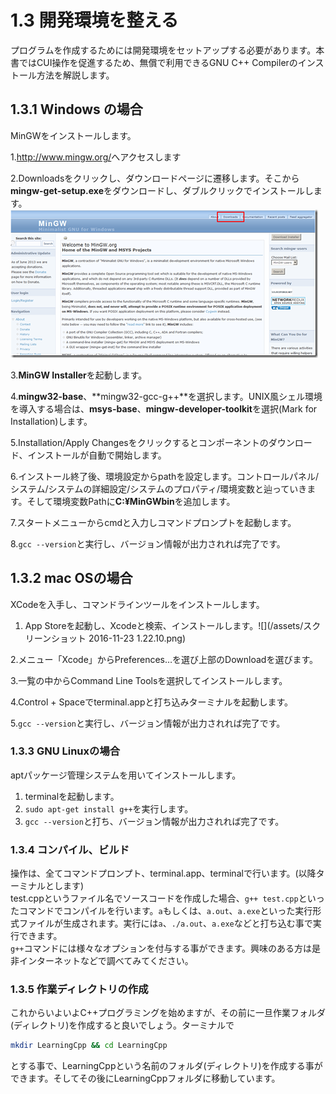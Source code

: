 # 1.3 開発環境を整える

プログラムを作成するためには開発環境をセットアップする必要があります。本書ではCUI操作を促進するため、無償で利用できるGNU C++ Compilerのインストール方法を解説します。


## 1.3.1 Windows の場合
MinGWをインストールします。

1.<a href="http://www.mingw.org/">http://www.mingw.org/</a>へアクセスします

2.Downloadsをクリックし、ダウンロードページに遷移します。そこから**mingw-get-setup.exe**をダウンロードし、ダブルクリックでインストールします。![](/assets/image_thumb.png)

3.**MinGW Installer**を起動します。

4.**mingw32-base**、**mingw32-gcc-g++**を選択します。UNIX風シェル環境を導入する場合は、**msys-base**、**mingw-developer-toolkit**を選択(Mark for Installation)します。

5.Installation/Apply Changesをクリックするとコンポーネントのダウンロード、インストールが自動で開始します。

6.インストール終了後、環境設定からpathを設定します。コントロールパネル/システム/システムの詳細設定/システムのプロパティ/環境変数と辿っていきます。そして環境変数Pathに**C:¥MinGWbin**を追加します。

7.スタートメニューからcmdと入力しコマンドプロンプトを起動します。

8.`gcc --version`と実行し、バージョン情報が出力されれば完了です。

## 1.3.2 mac OSの場合
XCodeを入手し、コマンドラインツールをインストールします。

1. App Storeを起動し、Xcodeと検索、インストールします。![](/assets/スクリーンショット 2016-11-23 1.22.10.png)

2.メニュー「Xcode」からPreferences…を選び上部のDownloadを選びます。

3.一覧の中からCommand Line Toolsを選択してインストールします。

4.Control + Spaceでterminal.appと打ち込みターミナルを起動します。

5.`gcc --version`と実行し、バージョン情報が出力されれば完了です。


### 1.3.3 GNU Linuxの場合
aptパッケージ管理システムを用いてインストールします。
<ol>
<li>terminalを起動します。</li>
<li><code>sudo apt-get install g++</code>を実行します。</li>
<li><code>gcc --version</code>と打ち、バージョン情報が出力されれば完了です。</li>
</ol>

### 1.3.4 コンパイル、ビルド
操作は、全てコマンドプロンプト、terminal.app、terminalで行います。(以降ターミナルとします)<br>test.cppというファイル名でソースコードを作成した場合、`g++ test.cpp`といったコマンドでコンパイルを行います。`a`もしくは、`a.out`、`a.exe`といった実行形式ファイルが生成されます。実行には`a`、`./a.out`、`a.exe`などと打ち込む事で実行できます。<br>`g++`コマンドには様々なオプションを付与する事ができます。興味のある方は是非インターネットなどで調べてみてください。

### 1.3.5 作業ディレクトリの作成
これからいよいよC++プログラミングを始めますが、その前に一旦作業フォルダ(ディレクトリ)を作成すると良いでしょう。ターミナルで
```sh
mkdir LearningCpp && cd LearningCpp
```
とする事で、LearningCppという名前のフォルダ(ディレクトリ)を作成する事ができます。そしてその後にLearningCppフォルダに移動しています。
